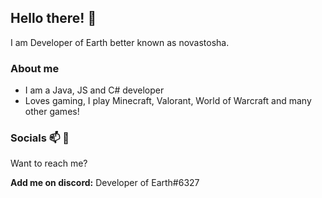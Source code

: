 ## Hello there! 👋

I am Developer of Earth better known as novastosha.

### About me

  - I am a Java, JS and C# developer
  - Loves gaming, I play Minecraft, Valorant, World of Warcraft and many other games!

### Socials 📫 💬

  Want to reach me?
  
  **Add me on discord:** Developer of Earth#6327
